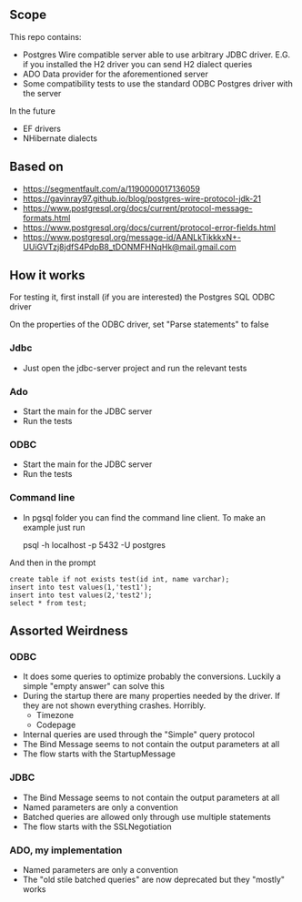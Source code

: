 ## Scope

This repo contains:

* Postgres Wire compatible server able to use arbitrary JDBC driver. E.G. if you installed the H2 driver you can send H2 dialect queries
* ADO Data provider for the aforementioned server
* Some compatibility tests to use the standard ODBC Postgres driver with the server

In the future

* EF drivers
* NHibernate dialects

## Based on

* https://segmentfault.com/a/1190000017136059
* https://gavinray97.github.io/blog/postgres-wire-protocol-jdk-21
* https://www.postgresql.org/docs/current/protocol-message-formats.html
* https://www.postgresql.org/docs/current/protocol-error-fields.html
* https://www.postgresql.org/message-id/AANLkTikkkxN+-UUiGVTzj8jdfS4PdpB8_tDONMFHNqHk@mail.gmail.com

## How it works

For testing it, first install (if you are interested) the Postgres SQL ODBC driver

On the properties of the ODBC driver, set "Parse statements" to false

### Jdbc

* Just open the jdbc-server project and run the relevant tests

### Ado 

* Start the main for the JDBC server
* Run the tests

### ODBC

* Start the main for the JDBC server
* Run the tests

### Command line

* In pgsql folder you can find the command line client. To make an example just run

    psql -h localhost -p 5432 -U postgres

And then in the prompt

    create table if not exists test(id int, name varchar);
    insert into test values(1,'test1');
    insert into test values(2,'test2');
    select * from test;


## Assorted Weirdness

### ODBC

* It does some queries to optimize probably the conversions. Luckily a simple "empty answer" can solve this
* During the startup there are many properties needed by the driver. If they are not shown everything crashes. Horribly.
  * Timezone
  * Codepage
* Internal queries are used through the "Simple" query protocol
* The Bind Message seems to not contain the output parameters at all
* The flow starts with the StartupMessage

### JDBC

* The Bind Message seems to not contain the output parameters at all
* Named parameters are only a convention
* Batched queries are allowed only through use multiple statements
* The flow starts with the SSLNegotiation

### ADO, my implementation

* Named parameters are only a convention
* The "old stile batched queries" are now deprecated but they "mostly" works

